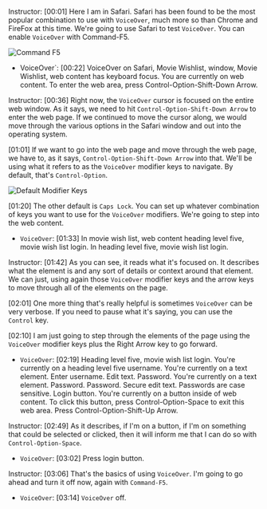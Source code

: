 Instructor: [00:01] Here I am in Safari. Safari has been found to be the most popular combination to use with `VoiceOver`, much more so than Chrome and FireFox at this time. We're going to use Safari to test `VoiceOver`. You can enable `VoiceOver` with Command-F5.

![Command F5](https://res.cloudinary.com/dg3gyk0gu/image/upload/v1576545892/transcript-images/08_screen-reader-navigate-a-webpage-with-voiceover-in-safari-cmd-f5.jpg)

- VoiceOver`: [00:22] VoiceOver on Safari, Movie Wishlist, window, Movie Wishlist, web content has keyboard focus. You are currently on web content. To enter the web area, press Control-Option-Shift-Down Arrow.

Instructor: [00:36] Right now, the `VoiceOver` cursor is focused on the entire web window. As it says, we need to hit `Control-Option-Shift-Down Arrow` to enter the web page. If we continued to move the cursor along, we would move through the various options in the Safari window and out into the operating system.

[01:01] If we want to go into the web page and move through the web page, we have to, as it says, `Control-Option-Shift-Down Arrow` into that. We'll be using what it refers to as the `VoiceOver` modifier keys to navigate. By default, that's `Control-Option`.

![Default Modifier Keys](https://res.cloudinary.com/dg3gyk0gu/image/upload/v1576545869/transcript-images/08_screen-reader-navigate-a-webpage-with-voiceover-in-safari-default-modifier.jpg)

[01:20] The other default is `Caps Lock`. You can set up whatever combination of keys you want to use for the `VoiceOver` modifiers. We're going to step into the web content.

- `VoiceOver`: [01:33] In movie wish list, web content heading level five, movie wish list login. In heading level five, movie wish list login.

Instructor: [01:42] As you can see, it reads what it's focused on. It describes what the element is and any sort of details or context around that element. We can just, using again those `VoiceOver` modifier keys and the arrow keys to move through all of the elements on the page.

[02:01] One more thing that's really helpful is sometimes `VoiceOver` can be very verbose. If you need to pause what it's saying, you can use the `Control` key.

[02:10] I am just going to step through the elements of the page using the `VoiceOver` modifier keys plus the Right Arrow key to go forward.

- `VoiceOver`: [02:19] Heading level five, movie wish list login. You're currently on a heading level five username. You're currently on a text element. Enter username. Edit text.
  Password. You're currently on a text element. Password. Password. Secure edit text. Passwords are case sensitive. Login button. You're currently on a button inside of web content. To click this button, press Control-Option-Space to exit this web area. Press Control-Option-Shift-Up Arrow.

Instructor: [02:49] As it describes, if I'm on a button, if I'm on something that could be selected or clicked, then it will inform me that I can do so with `Control-Option-Space`.

- `VoiceOver`: [03:02] Press login button.

Instructor: [03:06] That's the basics of using `VoiceOver`. I'm going to go ahead and turn it off now, again with `Command-F5`.

- `VoiceOver`: [03:14] `VoiceOver` off.
